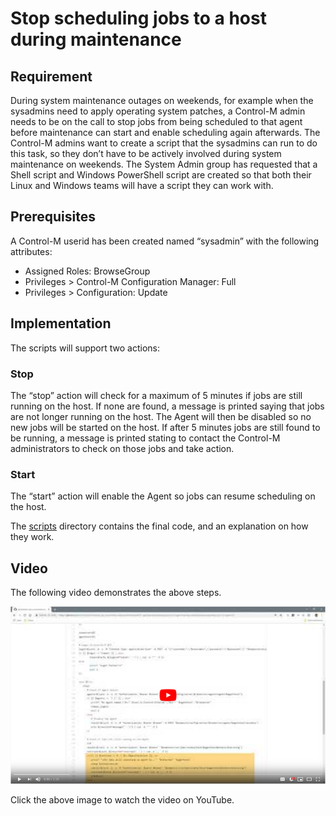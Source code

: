 # Stop scheduling jobs to a host during maintenance

## Requirement

During system maintenance outages on weekends, for example when the sysadmins 
need to apply operating system patches, a Control-M admin needs to be on the
call to stop jobs from being scheduled to that agent before maintenance can 
start and enable scheduling again afterwards. 
The Control-M admins want to create a script that the sysadmins can run to do 
this task, so they don’t have to be actively involved during system maintenance 
on weekends. 
The System Admin group has requested that a Shell script and Windows PowerShell
script are created so that both their Linux and Windows teams will have a script 
they can work with.

## Prerequisites

A Control-M userid has been created named “sysadmin” with the following attributes:
* Assigned Roles: BrowseGroup
* Privileges > Control-M Configuration Manager: Full
* Privileges > Configuration: Update

## Implementation
The scripts will support two actions:

### Stop
The “stop” action will check for a maximum of 5 minutes if jobs are still 
running on the host.  If none are found, a message is printed saying that jobs 
are not longer running on the host. The Agent will then be disabled so no 
new jobs will be started on the host.
If after 5 minutes jobs are still found to be running, a message is printed 
stating to contact the Control-M administrators to check on those jobs and take 
action.

### Start
The “start” action will enable the Agent so jobs can resume scheduling on 
the host.

The [scripts](./scripts) directory contains the final code, and an explanation 
on how they work.

## Video

The following video demonstrates the above steps.

[![Watch the video](images/StopJobsVideo.PNG)](https://youtu.be/iGH3M3ldG4Q)

Click the above image to watch the video on YouTube.
